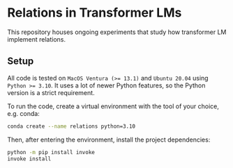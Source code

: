 # Relations in Transformer LMs

This repository houses ongoing experiments that study how transformer LM implement relations.

## Setup

All code is tested on `MacOS Ventura (>= 13.1)` and `Ubuntu 20.04` using `Python >= 3.10`. It uses a lot of newer Python features, so the Python version is a strict requirement.

To run the code, create a virtual environment with the tool of your choice, e.g. conda:
```bash
conda create --name relations python=3.10
```
Then, after entering the environment, install the project dependencies:
```bash
python -m pip install invoke
invoke install
```
